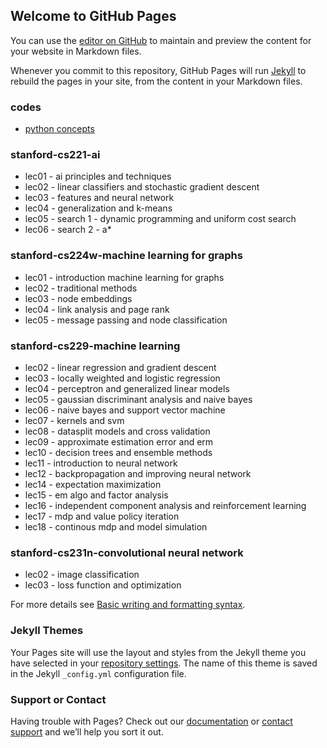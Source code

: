 ## Welcome to GitHub Pages

You can use the [editor on GitHub](https://github.com/chandrabsingh/learnings/edit/main/index.md) to maintain and preview the content for your website in Markdown files.

Whenever you commit to this repository, GitHub Pages will run [Jekyll](https://jekyllrb.com/) to rebuild the pages in your site, from the content in your Markdown files.

### codes
- [python concepts](codes/python_faqs.html)
### stanford-cs221-ai
- lec01 - ai principles and techniques
- lec02 - linear classifiers and stochastic gradient descent
- lec03 - features and neural network
- lec04 - generalization and k-means
- lec05 - search 1 - dynamic programming and uniform cost search
- lec06 - search 2 - a*
### stanford-cs224w-machine learning for graphs
- lec01 - introduction machine learning for graphs
- lec02 - traditional methods
- lec03 - node embeddings
- lec04 - link analysis and page rank
- lec05 - message passing and node classification
### stanford-cs229-machine learning
- lec02 - linear regression and gradient descent
- lec03 - locally weighted and logistic regression
- lec04 - perceptron and generalized linear models
- lec05 - gaussian discriminant analysis and naive bayes
- lec06 - naive bayes and support vector machine
- lec07 - kernels and svm
- lec08 - datasplit models and cross validation
- lec09 - approximate estimation error and erm
- lec10 - decision trees and ensemble methods
- lec11 - introduction to neural network
- lec12 - backpropagation and improving neural network
- lec14 - expectation maximization 
- lec15 - em algo and factor analysis
- lec16 - independent component analysis and reinforcement learning
- lec17 - mdp and value policy iteration
- lec18 - continous mdp and model simulation
### stanford-cs231n-convolutional neural network
- lec02 - image classification
- lec03 - loss function and optimization


For more details see [Basic writing and formatting syntax](https://docs.github.com/en/github/writing-on-github/getting-started-with-writing-and-formatting-on-github/basic-writing-and-formatting-syntax).

### Jekyll Themes

Your Pages site will use the layout and styles from the Jekyll theme you have selected in your [repository settings](https://github.com/chandrabsingh/learnings/settings/pages). The name of this theme is saved in the Jekyll `_config.yml` configuration file.

### Support or Contact

Having trouble with Pages? Check out our [documentation](https://docs.github.com/categories/github-pages-basics/) or [contact support](https://support.github.com/contact) and we’ll help you sort it out.
